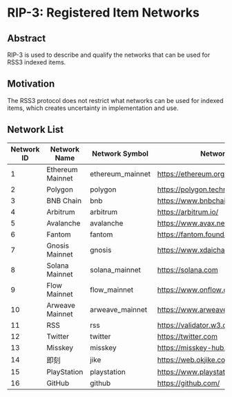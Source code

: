 # RIP-3: Registered Item Networks

## Abstract

RIP-3 is used to describe and qualify the networks that can be used for RSS3 indexed items.

## Motivation

The RSS3 protocol does not restrict what networks can be used for indexed items, which creates uncertainty in implementation and use.

## Network List

| Network ID | Network Name | Network Symbol | Network Website |
| -- | -- | -- | -- |
| 1 | Ethereum Mainnet | ethereum_mainnet | <https://ethereum.org/> |
| 2 | Polygon | polygon | <https://polygon.technology/> |
| 3 | BNB Chain | bnb | <https://www.bnbchain.world/> |
| 4 | Arbitrum | arbitrum | <https://arbitrum.io/> |
| 5 | Avalanche | avalanche | <https://www.avax.network/> |
| 6 | Fantom | fantom | <https://fantom.foundation/> |
| 7 | Gnosis Mainnet | gnosis | <https://www.xdaichain.com/> |
| 8 | Solana Mainnet | solana_mainnet | <https://solana.com> |
| 9 | Flow Mainnet | flow_mainnet | <https://www.onflow.org/> |
| 10 | Arweave Mainnet | arweave_mainnet | <https://www.arweave.org/> |
| 11 | RSS | rss | <https://validator.w3.org/feed/docs/rss2.html> |
| 12 | Twitter | twitter | <https://twitter.com> |
| 13 | Misskey | misskey | <https://misskey-hub.net/> |
| 14 | 即刻 | jike | <https://web.okjike.com/> |
| 15 | PlayStation | playstation | <https://www.playstation.com/> |
| 16 | GitHub | github | <https://github.com/> |
